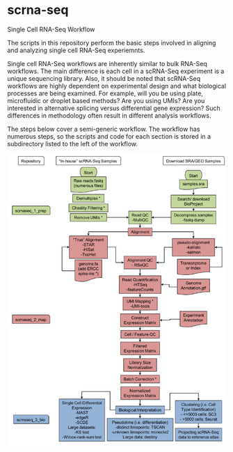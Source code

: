 # scrna-seq
Single Cell RNA-Seq Workflow

The scripts in this repository perform the basic steps involved in aligning and analyzing single cell RNA-Seq experiemnts.

Single cell RNA-Seq workflows are inherently similar to bulk RNA-Seq workflows. The main difference is each cell in a scRNA-Seq experiment is a unique sequencing library. Also, it should be noted that scRNA-Seq workflows are highly dependent on experimental design and what biological processes are being examined. For example, will you be using plate, microfluidic or droplet based methods? Are you using UMIs? Are you interested in alternative splicing versus differential gene expression? Such differences in methodology often result in different analysis workflows. 

The steps below cover a semi-generic workflow. The workflow has numerous steps, so the scripts and code for each section is stored in a subdirectory listed to the left of the workflow.

![Alt text](https://github.com/ctrhodes/scrna-seq/blob/master/scRNSseq_workflow.png?raw=true)

